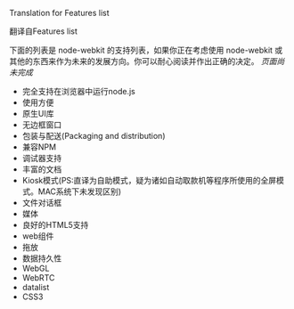 Translation for Features list

翻译自Features list

下面的列表是 node-webkit 的支持列表，如果你正在考虑使用 node-webkit 或其他的东西来作为未来的发展方向。你可以耐心阅读并作出正确的决定。
_页面尚未完成_
* 完全支持在浏览器中运行node.js
* 使用方便
* 原生UI库
* 无边框窗口
* 包装与配送(Packaging and distribution)
* 兼容NPM
* 调试器支持
* 丰富的文档
* Kiosk模式(PS:直译为自助模式，疑为诸如自动取款机等程序所使用的全屏模式。MAC系统下未发现区别)
* 文件对话框
* 媒体
* 良好的HTML5支持
 * web组件
 * 拖放
 * 数据持久性
 * WebGL
 * WebRTC
 * datalist
 * CSS3